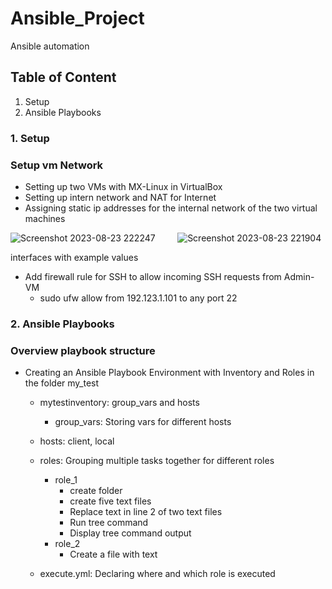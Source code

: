 # Ansible_Project
Ansible automation

## Table of Content
1. Setup 
2. Ansible Playbooks



### 1. Setup

### Setup vm Network

+ Setting up two VMs with MX-Linux in VirtualBox
+ Setting up intern network and NAT for Internet
+ Assigning static ip addresses for the internal network of the two virtual machines


![Screenshot 2023-08-23 222247](https://github.com/Felix541/Ansible_Project/assets/136257812/8c70b3fa-6f9e-4211-ac6f-f0c8df6a5053) &nbsp; &nbsp; &nbsp; &nbsp; ![Screenshot 2023-08-23 221904](https://github.com/Felix541/Ansible_Project/assets/136257812/0f3780ad-0a01-493f-92ab-d9bb9a623146)


interfaces with example values


+ Add firewall rule for SSH to allow incoming SSH requests from Admin-VM
    + sudo ufw allow from 192.123.1.101 to any port 22

### 2. Ansible Playbooks

### Overview playbook structure

+ Creating an Ansible Playbook Environment with Inventory and Roles in the folder my_test

    + mytestinventory: group_vars and hosts
        + group_vars: Storing vars for different hosts
    + hosts: client, local 
    + roles: Grouping multiple tasks together for different roles
        + role_1
            + create folder
            + create five text files
            + Replace text in line 2 of two text files
            + Run tree command
            + Display tree command output
        + role_2
            + Create a file with text 

    + execute.yml: Declaring where and which role is executed





